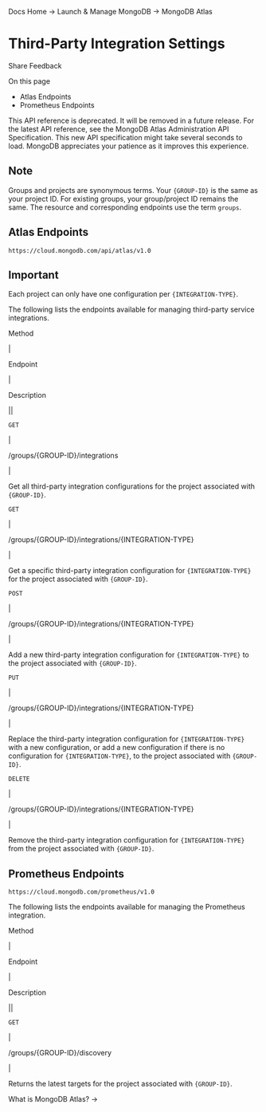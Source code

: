 Docs Home → Launch & Manage MongoDB → MongoDB Atlas

# Third-Party Integration Settings

Share Feedback

On this page

  * Atlas Endpoints
  * Prometheus Endpoints

This API reference is deprecated. It will be removed in a future release. For
the latest API reference, see the MongoDB Atlas Administration API
Specification. This new API specification might take several seconds to load.
MongoDB appreciates your patience as it improves this experience.

## Note

Groups and projects are synonymous terms. Your `{GROUP-ID}` is the same as
your project ID. For existing groups, your group/project ID remains the same.
The resource and corresponding endpoints use the term `groups`.

## Atlas Endpoints

`https://cloud.mongodb.com/api/atlas/v1.0`

## Important

Each project can only have one configuration per `{INTEGRATION-TYPE}`.

The following lists the endpoints available for managing third-party service
integrations.

Method

|

Endpoint

|

Description  
  
||  
  
`GET`

|

/groups/{GROUP-ID}/integrations

|

Get all third-party integration configurations for the project associated with
`{GROUP-ID}`.  
  
`GET`

|

/groups/{GROUP-ID}/integrations/{INTEGRATION-TYPE}

|

Get a specific third-party integration configuration for `{INTEGRATION-TYPE}`
for the project associated with `{GROUP-ID}`.  
  
`POST`

|

/groups/{GROUP-ID}/integrations/{INTEGRATION-TYPE}

|

Add a new third-party integration configuration for `{INTEGRATION-TYPE}` to
the project associated with `{GROUP-ID}`.  
  
`PUT`

|

/groups/{GROUP-ID}/integrations/{INTEGRATION-TYPE}

|

Replace the third-party integration configuration for `{INTEGRATION-TYPE}`
with a new configuration, or add a new configuration if there is no
configuration for `{INTEGRATION-TYPE}`, to the project associated with
`{GROUP-ID}`.  
  
`DELETE`

|

/groups/{GROUP-ID}/integrations/{INTEGRATION-TYPE}

|

Remove the third-party integration configuration for `{INTEGRATION-TYPE}` from
the project associated with `{GROUP-ID}`.  
  
## Prometheus Endpoints

`https://cloud.mongodb.com/prometheus/v1.0`

The following lists the endpoints available for managing the Prometheus
integration.

Method

|

Endpoint

|

Description  
  
||  
  
`GET`

|

/groups/{GROUP-ID}/discovery

|

Returns the latest targets for the project associated with `{GROUP-ID}`.  
  
What is MongoDB Atlas? →


